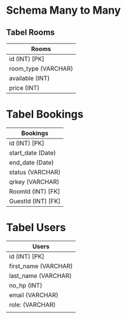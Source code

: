 # Schema Many to Many

## Tabel Rooms
|    Rooms           |
| ------------------ |
| id (INT) [PK]      |
| room_type (VARCHAR)| 
| available (INT)    |
| price (INT)        |


# Tabel Bookings
|    Bookings        |
| ------------------ |
| id (INT) [PK]      |
| start_date (Date)  | 
| end_date (Date)    |
| status (VARCHAR)
| qrkey (VARCHAR)    |
| RoomId (INT) [FK]  |
| GuestId (INT) [FK] |

# Tabel Users
|     Users             |
| --------------------- |
| id (INT) [PK]         |
| first_name (VARCHAR)  | 
| last_name (VARCHAR)   |
| no_hp (INT)           |
| email (VARCHAR)       |
| role: (VARCHAR)
       |